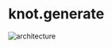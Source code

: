 # knot.generate

![architecture](https://mermaid.ink/img/eyJjb2RlIjoiZ3JhcGggTFJcbiAgaW4oKCApKVxuICBvdXQoKCApKVxuICB0YXJnZXR7e1RhcmdldC50fX1cbiAgcmVzdWx0e3tQcmV0dHkudH19XG5cbiAgaW4gLS0-IHxpbnB1dHwgdGFyZ2V0XG4gIHRhcmdldCAtLT4gR2VuZXJhdG9yXG5cbiAgc3ViZ3JhcGgga25vdC5nZW5lcmF0ZVxuICAgIEdlbmVyYXRvciAtLT4gY2hvaWNleyB9XG5cbiAgICBjaG9pY2UgLS0-IHx0YXJnZXQgPT0gamF2YXNjcmlwdHwgSmF2YVNjcmlwdF9HZW5lcmF0b3IgLS0-IEphdmFTY3JpcHRfRm9ybWF0dGVyXG4gIGVuZFxuXG4gIHN1YmdyYXBoIGtub3QuZ3JhbW1hclxuICAgIEZvcm1hdHRlclxuICBlbmRcbiAgXG4gIGNob2ljZSAtLT4gfHRhcmdldCA9PSBrbm90fCBGb3JtYXR0ZXJcblxuICBGb3JtYXR0ZXIgLS0-IHJlc3VsdFxuICBKYXZhU2NyaXB0X0Zvcm1hdHRlciAtLT4gcmVzdWx0XG5cbiAgcmVzdWx0IC0tPiB8b3V0cHV0fCBvdXQiLCJtZXJtYWlkIjp7InRoZW1lIjoiZGVmYXVsdCJ9LCJ1cGRhdGVFZGl0b3IiOmZhbHNlLCJhdXRvU3luYyI6dHJ1ZSwidXBkYXRlRGlhZ3JhbSI6ZmFsc2V9)
